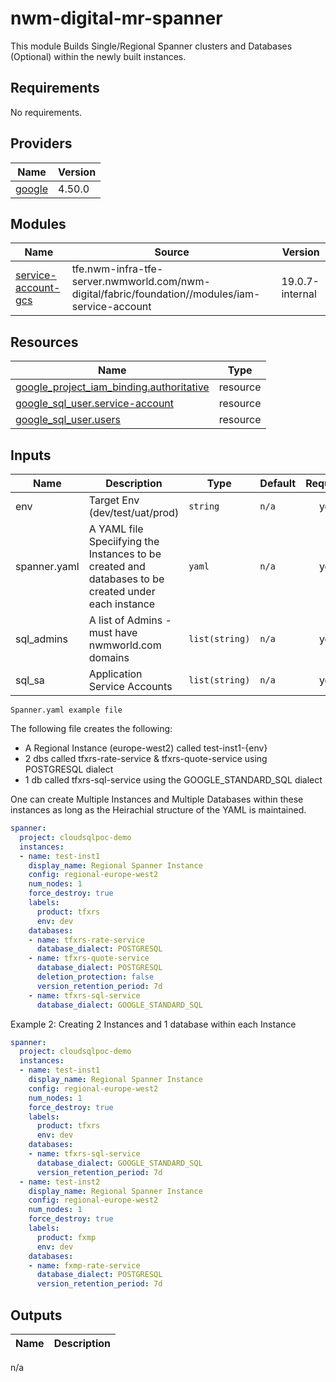 # nwm-digital-mr-spanner

This module Builds Single/Regional Spanner clusters and Databases (Optional)
within the newly built instances.

<!-- BEGIN_TF_DOCS -->
## Requirements

No requirements.

## Providers

| Name | Version |
|------|---------|
| <a name="provider_google"></a> [google](#provider\_google) | 4.50.0 |

## Modules

| Name | Source | Version |
|------|--------|---------|
| <a name="module_service-account-gcs"></a> [service-account-gcs](#module\_service-account-gcs) | tfe.nwm-infra-tfe-server.nwmworld.com/nwm-digital/fabric/foundation//modules/iam-service-account | 19.0.7-internal |

## Resources

| Name | Type |
|------|------|
| [google_project_iam_binding.authoritative](https://registry.terraform.io/providers/hashicorp/google/latest/docs/resources/project_iam_binding) | resource |
| [google_sql_user.service-account](https://registry.terraform.io/providers/hashicorp/google/latest/docs/resources/sql_user) | resource |
| [google_sql_user.users](https://registry.terraform.io/providers/hashicorp/google/latest/docs/resources/sql_user) | resource |

## Inputs

| Name | Description | Type | Default | Required |
|------|-------------|------|---------|:--------:|
| env| Target Env (dev/test/uat/prod) | `string`| `n/a` | yes|
| spanner.yaml | A YAML file Speciifying the Instances to be created and databases to be created under each instance | `yaml` | `n/a` | yes |
| sql_admins| A list of Admins - must have nwmworld.com domains | `list(string)` | `n/a` | yes |
| sql_sa | Application Service Accounts | `list(string)` | `n/a` | yes |

`Spanner.yaml example file`

The following file creates the following:

-   A Regional Instance (europe-west2) called test-inst1-{env}
-   2 dbs called tfxrs-rate-service & tfxrs-quote-service using POSTGRESQL dialect
-   1 db called tfxrs-sql-service using the GOOGLE_STANDARD_SQL dialect

One can create Multiple Instances and Multiple Databases within these instances
as long as the Heirachial structure of the YAML is maintained.

```yaml
spanner:
  project: cloudsqlpoc-demo
  instances:
  - name: test-inst1
    display_name: Regional Spanner Instance
    config: regional-europe-west2
    num_nodes: 1
    force_destroy: true
    labels:
      product: tfxrs
      env: dev
    databases:
    - name: tfxrs-rate-service
      database_dialect: POSTGRESQL
    - name: tfxrs-quote-service
      database_dialect: POSTGRESQL
      deletion_protection: false
      version_retention_period: 7d
    - name: tfxrs-sql-service
      database_dialect: GOOGLE_STANDARD_SQL
```

Example 2: Creating 2 Instances and 1 database within each Instance

```yaml
spanner:
  project: cloudsqlpoc-demo
  instances:
  - name: test-inst1
    display_name: Regional Spanner Instance
    config: regional-europe-west2
    num_nodes: 1
    force_destroy: true
    labels:
      product: tfxrs
      env: dev
    databases:
    - name: tfxrs-sql-service
      database_dialect: GOOGLE_STANDARD_SQL
      version_retention_period: 7d
  - name: test-inst2
    display_name: Regional Spanner Instance
    config: regional-europe-west2
    num_nodes: 1
    force_destroy: true
    labels:
      product: fxmp
      env: dev
    databases:
    - name: fxmp-rate-service
      database_dialect: POSTGRESQL
      version_retention_period: 7d

```

## Outputs

| Name | Description |
|------|-------------|
n/a
<!-- END_TF_DOCS -->
